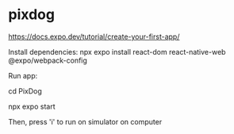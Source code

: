# pixdog
https://docs.expo.dev/tutorial/create-your-first-app/

Install dependencies: npx expo install react-dom react-native-web @expo/webpack-config

Run app: 

cd PixDog

npx expo start

Then, press 'i' to run on simulator on computer
